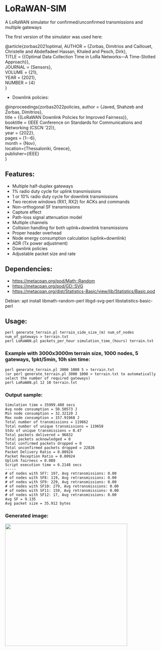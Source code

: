 # LoRaWAN-SIM
A LoRaWAN simulator for confirmed/unconfirmed transmissions and multiple gateways

The first version of the simulator was used here:

@article{zorbas2021optimal,
  AUTHOR = {Zorbas, Dimitrios and Caillouet, Christelle and Abdelfadeel Hassan, Khaled and Pesch, Dirk},<br />
  TITLE = {{Optimal Data Collection Time in LoRa Networks—A Time-Slotted Approach}},<br />
  JOURNAL = {Sensors},<br />
  VOLUME = {21},<br />
  YEAR = {2021},<br />
  NUMBER = {4}<br />
}

- Downlink policies:

@inproceedings{zorbas2022policies,
  author = {Javed, Shahzeb and Zorbas, Dimitrios},<br />
  title = {{LoRaWAN Downlink Policies for Improved Fairness}},<br />
  booktitle = {IEEE Conference on Standards for Communications and Networking (CSCN '22)},<br />
  year = {2022},<br />
  pages = {1--6},<br />
  month = {Nov},<br />
  location={Thessaloniki, Greece},<br />
  publisher={IEEE}<br />
}

## Features:
- Multiple half-duplex gateways
- 1% radio duty cycle for uplink transmissions
- 1 or 10% radio duty cycle for downlink transmissions
- Two receive windows (RX1, RX2) for ACKs and commands
- Non-orthogonal SF transmissions
- Capture effect
- Path-loss signal attenuation model
- Multiple channels
- Collision handling for both uplink+downlink transmissions
- Proper header overhead
- Node energy consumption calculation (uplink+downlink)
- ADR (Tx power adjustment)
- Downlink policies
- Adjustable packet size and rate

## Dependencies:
- https://metacpan.org/pod/Math::Random
- https://metacpan.org/pod/GD::SVG
- https://metacpan.org/dist/Statistics-Basic/view/lib/Statistics/Basic.pod

Debian: apt install libmath-random-perl libgd-svg-perl libstatistics-basic-perl

## Usage:
```
perl generate_terrain.pl terrain_side_size_(m) num_of_nodes num_of_gateways > terrain.txt
perl LoRaWAN.pl packets_per_hour simulation_time_(hours) terrain.txt
```

### Example with 3000x3000m terrain size, 1000 nodes, 5 gateways, 1pkt/5min, 10h sim time:
```
perl generate_terrain.pl 3000 1000 5 > terrain.txt
(or perl generate_terrain.pl 3000 1000 > terrain.txt to automatically select the number of required gateways)
perl LoRaWAN.pl 12 10 terrain.txt
```

### Output sample:  
```
Simulation time = 35999.408 secs
Avg node consumption = 50.50573 J
Min node consumption = 32.32120 J
Max node consumption = 157.91968 J
Total number of transmissions = 119862
Total number of unique transmissions = 119658
Stdv of unique transmissions = 0.47
Total packets delivered = 96832
Total packets acknowledged = 0
Total confirmed packets dropped = 0
Total unconfirmed packets dropped = 22826
Packet Delivery Ratio = 0.80924
Packet Reception Ratio = 0.80924
Uplink fairness = 0.088
Script execution time = 6.2148 secs
-----
# of nodes with SF7: 197, Avg retransmissions: 0.00
# of nodes with SF8: 119, Avg retransmissions: 0.00
# of nodes with SF9: 229, Avg retransmissions: 0.00
# of nodes with SF10: 279, Avg retransmissions: 0.00
# of nodes with SF11: 159, Avg retransmissions: 0.00
# of nodes with SF12: 17, Avg retransmissions: 0.00
Avg SF = 9.135
Avg packet size = 35.912 bytes
````
### Generated image:
<img src="https://user-images.githubusercontent.com/6707477/176494005-28cd637f-0faa-4ec4-a584-7b2e935c9a6e.svg" width="400" height="400">
